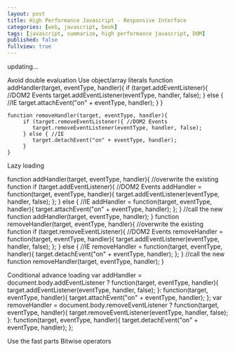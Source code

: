 ```yaml
---
layout: post
title: High Performance Javascript - Responsive Interface
categories: [web, javascript, book]
tags: [javascript, summarize, high performance javascript, DOM]
published: false
fullview: true
---
```


updating...

Avoid double evaluation
Use object/array literals
    function addHandler(target, eventType, handler){
         if (target.addEventListener){ //DOM2 Events
            target.addEventListener(eventType, handler, false);
         } else { //IE
            target.attachEvent("on" + eventType, handler);
         }
    }
    
    function removeHandler(target, eventType, handler){
         if (target.removeEventListener){ //DOM2 Events
            target.removeEventListener(eventType, handler, false);
         } else { //IE
            target.detachEvent("on" + eventType, handler);
         }
    }


Lazy loading

function addHandler(target, eventType, handler){
     //overwrite the existing function
     if (target.addEventListener){ //DOM2 Events
        addHandler = function(target, eventType, handler){
             target.addEventListener(eventType, handler, false);
        };
     } else { //IE
         addHandler = function(target, eventType, handler){
            target.attachEvent("on" + eventType, handler);
         };
     }
     //call the new function
     addHandler(target, eventType, handler);
}
function removeHandler(target, eventType, handler){
     //overwrite the existing function
     if (target.removeEventListener){ //DOM2 Events
         removeHandler = function(target, eventType, handler){
            target.addEventListener(eventType, handler, false);
         };
     } else { //IE
         removeHandler = function(target, eventType, handler){
            target.detachEvent("on" + eventType, handler);
         };
     }
     //call the new function
     removeHandler(target, eventType, handler);
}

Conditional advance loading
    var addHandler = document.body.addEventListener ?
                     function(target, eventType, handler){
                        target.addEventListener(eventType, handler, false);
                     }:
                     function(target, eventType, handler){
                        target.attachEvent("on" + eventType, handler);
                     };
    var removeHandler = document.body.removeEventListener ?
                     function(target, eventType, handler){
                        target.removeEventListener(eventType, handler, false);
                     }:
                     function(target, eventType, handler){
                        target.detachEvent("on" + eventType, handler);
                     };


Use the fast parts
    Bitwise operators
        